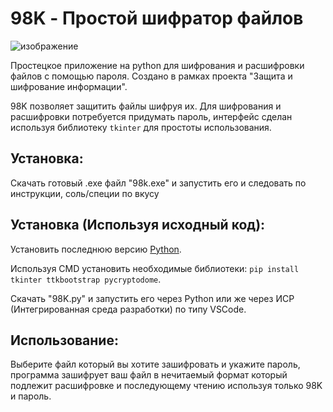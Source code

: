 # 98K - Простой шифратор файлов

![изображение](https://github.com/user-attachments/assets/e3d51e1c-9cc4-45be-9116-3471e4f96831)

Простецкое приложение на python для шифрования и расшифровки файлов с помощью пароля. Создано в рамках проекта "Защита и шифрование информации".

98K позволяет защитить файлы шифруя их. Для шифрования и расшифровки потребуется придумать пароль, интерфейс сделан используя библиотеку `tkinter` для простоты использования.

## Установка:

Скачать готовый .exe файл "98k.exe" и запустить его и следовать по инструкции, соль/специи по вкусу

## Установка (Используя исходный код):

Установить последнюю версию [Python](https://www.python.org/ftp/python/3.13.3/python-3.13.3-amd64.exe).

Используя CMD установить необходимые библиотеки: `pip install tkinter ttkbootstrap pycryptodome`.

Скачать "98K.py" и запустить его через Python или же через ИСР (Интегрированная среда разработки) по типу VSCode.

## Использование:

Выберите файл который вы хотите зашифровать и укажите пароль, программа зашифрует ваш файл в нечитаемый формат который подлежит расшифровке и последующему чтению используя только 98K и пароль.
